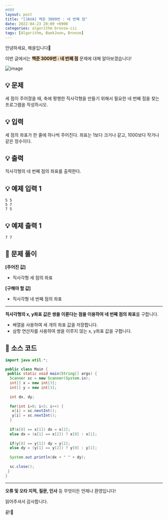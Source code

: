 ```yaml
---
#080
layout: post
title: "[JAVA] 백준 3009번 : 네 번째 점"
date: 2022-04-23 20:09 +0900
categories: algorithm bronze-iii
tags: [Algorithm, BaekJoon, Bronze]
---
```


안녕하세요, 해을입니다🦖

이번 글에서는 <span style="background-color:#f7ddbe">**백준 3009번 : 네 번째 점**</span> 문제에 대해 알아보겠습니다!

![image](https://user-images.githubusercontent.com/39720852/173228846-c6bc49a9-cc4d-411b-b98f-975588f2cd8a.png)

## 💡 문제

세 점이 주어졌을 때, 축에 평행한 직사각형을 만들기 위해서 필요한 네 번째 점을 찾는 프로그램을 작성하시오.

## 💡 입력

세 점의 좌표가 한 줄에 하나씩 주어진다. 좌표는 1보다 크거나 같고, 1000보다 작거나 같은 정수이다.

## 💡 출력

직사각형의 네 번째 점의 좌표를 출력한다.

## 💡 예제 입력 1

```
5 5
5 7
7 5
```

## 💡 예제 출력 1

```
7 7
```

## 🚩 문제 풀이

**[주어진 값]**

* 직사각형 세 점의 좌표

**[구해야 할 값]**

* 직사각형 네 번째 점의 좌표

---

**직사각형의 x, y좌표 값은 쌍을 이룬다는 점을 이용하여 네 번째 점의 좌표**를 구합니다.

* 배열을 사용하여 세 개의 좌표 값을 저장합니다.
* 삼항 연산자를 사용하여 쌍을 이루지 않는 x, y좌표 값을 구합니다.

## 🚩 소스 코드

``` java
import java.util.*;

public class Main {
 public static void main(String[] args) {  
  Scanner sc = new Scanner(System.in);
  int[] x = new int[3];
  int[] y = new int[3];
  
  int dx, dy;
  
  for(int i=0; i<3; i++) {
   x[i] = sc.nextInt();
   y[i] = sc.nextInt();
  }
  
  if(x[0] == x[1]) dx = x[2];
  else dx = (x[1] == x[2]) ? x[0] : x[1];
  
  if(y[0] == y[1]) dy = y[2];
  else dy = (y[1] == y[2]) ? y[0] : y[1];
  
  System.out.println(dx + " " + dy);
  
  sc.close();
 }
}
```

---

**오류 및 오타 지적, 질문, 인사** 등 무엇이든 언제나 환영입니다!

읽어주셔서 감사합니다.

끝!🦕

